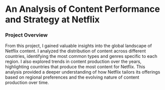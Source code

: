 # An Analysis of Content Performance and Strategy at Netflix

### Project Overview
From this project, I gained valuable insights into the global landscape of Netflix content. I analyzed the distribution of content across different countries, identifying the most common types and genres specific to each region. I also explored trends in content production over the years, highlighting countries that produce the most content for Netflix. This analysis provided a deeper understanding of how Netflix tailors its offerings based on regional preferences and the evolving nature of content production over time.


